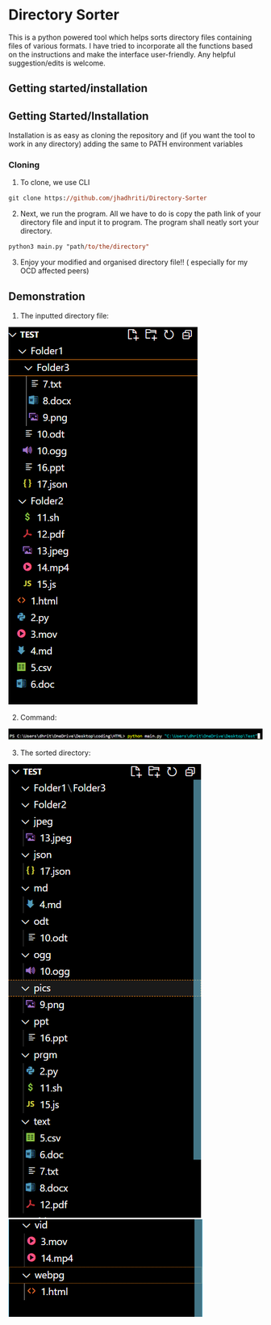 # Directory Sorter

This is a python powered tool which helps sorts directory files containing files of various formats. I have tried to incorporate all the functions based on the instructions and make the interface user-friendly. Any helpful suggestion/edits is welcome.

## Getting started/installation

## Getting Started/Installation

Installation is as easy as cloning the repository and (if you want the tool to work in any directory) adding the same to PATH environment variables

### Cloning

1. To clone, we use CLI

```ps
git clone https://github.com/jhadhriti/Directory-Sorter
```

2. Next, we run the program. All we have to do is copy the path link of your directory file and input it to program. The program shall neatly sort your directory.

```ps
python3 main.py "path/to/the/directory"
```

3. Enjoy your modified and organised directory file!! ( especially for my OCD affected peers)


## Demonstration

1. The inputted directory file:  

![before](/img/Before.png)

2. Command:  

![command](/img/During.png)  

3. The sorted directory:  

![after1](./img/After1.png)  
![after2](./img/After2.png)






